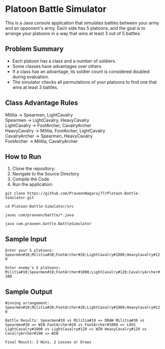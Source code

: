 # Platoon Battle Simulator

This is a Java console application that simulates battles between your army and an opponent's army. Each side has 5 platoons, and the goal is to arrange your platoons in a way that wins at least 3 out of 5 battles.

## Problem Summary

- Each platoon has a class and a number of soldiers.
- Some classes have advantages over others.
- If a class has an advantage, its soldier count is considered doubled during evaluation.
- The simulator checks all permutations of your platoons to find one that wins at least 3 battles.

## Class Advantage Rules

Militia -> Spearmen, LightCavalry  
Spearmen -> LightCavalry, HeavyCavalry  
LightCavalry -> FootArcher, CavalryArcher  
HeavyCavalry -> Militia, FootArcher, LightCavalry  
CavalryArcher -> Spearmen, HeavyCavalry  
FootArcher -> Militia, CavalryArcher

## How to Run

1. Clone the repository:
2. Navigate to the Source Directory
3. Compile the Code
4. Run the application:


`git clone https://github.com/PraveenNagaraj77/Platoon-Battle-Simulator.git`

`cd Platoon-Battle-Simulator/src`

`javac com/praveen/battle/*.java`

``java com.praveen.battle.BattleSimulator``


## Sample Input 

`Enter your 5 platoons:
Spearmen#10;Militia#30;FootArcher#20;LightCavalry#1000;HeavyCavalry#120`

`Enter enemy's 5 platoons:
Militia#10;Spearmen#10;FootArcher#1000;LightCavalry#120;CavalryArcher#100`

## Sample Output

`Winning arrangement: Spearmen#10;Militia#30;FootArcher#20;LightCavalry#1000;HeavyCavalry#120`

`Battle Results:
Spearmen#10 vs Militia#10 => DRAW
Militia#30 vs Spearmen#10 => WIN
FootArcher#20 vs FootArcher#1000 => LOSS
LightCavalry#1000 vs LightCavalry#120 => WIN
HeavyCavalry#120 vs CavalryArcher#100 => WIN`

`Final Result: 3 Wins, 2 Losses or Draws`
